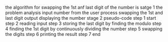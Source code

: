 the algorithm for swapping the 1st anf last digit of the number is 
satge 1 the problem analysis 
input 
number from the user 
process 
swapping the 1st and last digit 
output 
displaying the number 
stage 2 pseudo-code
step 1 start 
step 2 reading input 
step 3 storing the last digit by finding the modulo 
step 4 finding the 1st digit by continuously dividing the number 
step 5 swapping the digits
step 6 printing the result 
step 7 end 

